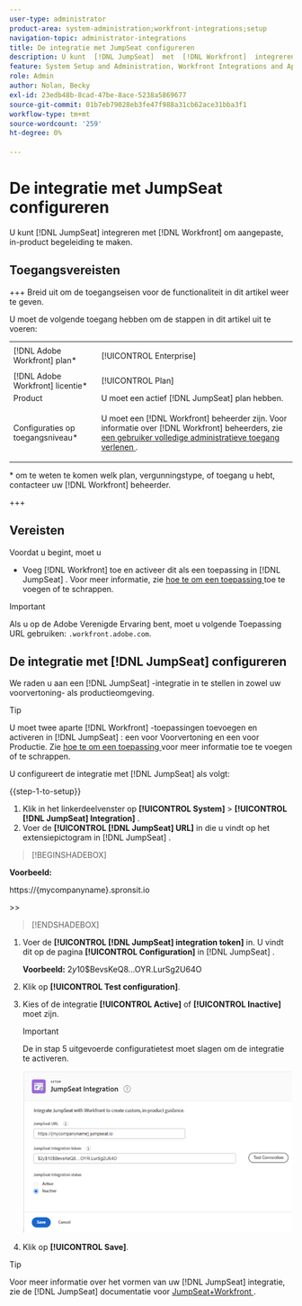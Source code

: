 ```yaml
---
user-type: administrator
product-area: system-administration;workfront-integrations;setup
navigation-topic: administrator-integrations
title: De integratie met JumpSeat configureren
description: U kunt  [!DNL JumpSeat]  met  [!DNL Workfront]  integreren om douane, in-productbegeleiding tot stand te brengen.
feature: System Setup and Administration, Workfront Integrations and Apps
role: Admin
author: Nolan, Becky
exl-id: 23edb48b-8cad-47be-8ace-5238a5869677
source-git-commit: 01b7eb79028eb3fe47f988a31cb62ace31bba3f1
workflow-type: tm+mt
source-wordcount: '259'
ht-degree: 0%

---
```


# De integratie met JumpSeat configureren

U kunt [!DNL JumpSeat] integreren met [!DNL Workfront] om aangepaste, in-product begeleiding te maken.

## Toegangsvereisten

+++ Breid uit om de toegangseisen voor de functionaliteit in dit artikel weer te geven.

U moet de volgende toegang hebben om de stappen in dit artikel uit te voeren:

<table style="table-layout:auto"> 
 <col> 
 <col> 
 <tbody> 
  <tr> 
   <td role="rowheader">[!DNL Adobe Workfront] plan*</td> 
   <td> <p>[!UICONTROL Enterprise] </p> </td> 
  </tr> 
  <tr> 
   <td role="rowheader">[!DNL Adobe Workfront] licentie*</td> 
   <td>[!UICONTROL Plan]</td> 
  </tr> 
  <tr> 
   <td role="rowheader">Product</td> 
   <td>U moet een actief [!DNL JumpSeat] plan hebben.</td> 
  </tr> 
  <tr> 
   <td role="rowheader">Configuraties op toegangsniveau*</td> 
   <td> <p> U moet een [!DNL Workfront] beheerder zijn. Voor informatie over [!DNL Workfront] beheerders, zie <a href="../../administration-and-setup/add-users/configure-and-grant-access/grant-a-user-full-administrative-access.md" class="MCXref xref"> een gebruiker volledige administratieve toegang verlenen </a>.</p> </td> 
  </tr> 
 </tbody> 
</table>

&#42; om te weten te komen welk plan, vergunningstype, of toegang u hebt, contacteer uw [!DNL Workfront] beheerder.

+++

## Vereisten

Voordat u begint, moet u

* Voeg [!DNL Workfront] toe en activeer dit als een toepassing in [!DNL JumpSeat] . Voor meer informatie, zie [ hoe te om een toepassing ](https://support.jumpseat.io/article/how-to-add-an-application/) toe te voegen of te schrappen.

>[!IMPORTANT]
>
>Als u op de Adobe Verenigde Ervaring bent, moet u volgende Toepassing URL gebruiken: `.workfront.adobe.com`.



## De integratie met [!DNL JumpSeat] configureren

We raden u aan een [!DNL JumpSeat] -integratie in te stellen in zowel uw voorvertoning- als productieomgeving.

>[!TIP]
>
>U moet twee aparte [!DNL Workfront] -toepassingen toevoegen en activeren in [!DNL JumpSeat] : een voor Voorvertoning en een voor Productie. Zie [ hoe te om een toepassing ](https://support.jumpseat.io/article/how-to-add-an-application/) voor meer informatie toe te voegen of te schrappen.

U configureert de integratie met [!DNL JumpSeat] als volgt:

{{step-1-to-setup}}

1. Klik in het linkerdeelvenster op **[!UICONTROL System]** > **[!UICONTROL [!DNL JumpSeat] Integration]** .
1. Voer de **[!UICONTROL [!DNL JumpSeat] URL]** in die u vindt op het extensiepictogram in [!DNL JumpSeat] .

>[!BEGINSHADEBOX]

**Voorbeeld:**

https://{mycompanyname}.spronsit.io

&#x200B;>>

>[!ENDSHADEBOX]

1. Voer de **[!UICONTROL [!DNL JumpSeat] integration token]** in. U vindt dit op de pagina **[!UICONTROL Configuration]** in [!DNL JumpSeat] .

   **Voorbeeld:** $2y$10$BevsKeQ8...OYR.LurSg2U64O

1. Klik op **[!UICONTROL Test configuration]**.
1. Kies of de integratie **[!UICONTROL Active]** of **[!UICONTROL Inactive]** moet zijn.

   >[!IMPORTANT]
   >
   >De in stap 5 uitgevoerde configuratietest moet slagen om de integratie te activeren.

   ![ JumpSeat de pagina van de Integratie ](assets/jumpseat-integration-page.png)

1. Klik op **[!UICONTROL Save]**.

>[!TIP]
>
>Voor meer informatie over het vormen van uw [!DNL JumpSeat] integratie, zie de [!DNL JumpSeat] documentatie voor [ JumpSeat+Workfront ](https://jumpseat.io/landing-page/jumpseat-workfront/).
